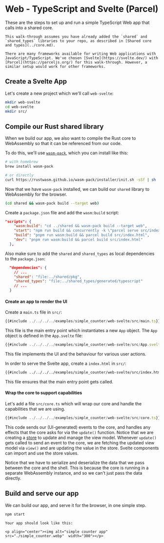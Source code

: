 # Web - TypeScript and Svelte (Parcel)

These are the steps to set up and run a simple TypeScript Web app that calls
into a shared core.

```admonish
This walk-through assumes you have already added the `shared` and `shared_types` libraries to your repo, as described in [Shared core and types](../core.md).
```

```admonish info
There are many frameworks available for writing Web applications with JavaScript/TypeScript. We've chosen [Svelte](https://svelte.dev/) with [Parcel](https://parceljs.org/) for this walk-through. However, a similar setup would work for other frameworks.
```

## Create a Svelte App

Let's create a new project which we'll call `web-svelte`:

```sh
mkdir web-svelte
cd web-svelte
mkdir src/
```

## Compile our Rust shared library

When we build our app, we also want to compile the Rust core to WebAssembly so
that it can be referenced from our code.

To do this, we'll use
[`wasm-pack`](https://rustwasm.github.io/wasm-pack/installer/), which you can
install like this:

```sh
# with homebrew
brew install wasm-pack

# or directly
curl https://rustwasm.github.io/wasm-pack/installer/init.sh -sSf | sh
```

Now that we have `wasm-pack` installed, we can build our `shared` library to
WebAssembly for the browser.

```sh
(cd shared && wasm-pack build --target web)
```

Create a `package.json` file and add the `wasm:build` script:

```json
"scripts": {
    "wasm:build": "cd ../shared && wasm-pack build --target web",
    "start": "npm run build && concurrently -k \"parcel serve src/index.html --port 8080 --hmr-port 1174\" ",
    "build": "pnpm run wasm:build && parcel build src/index.html",
    "dev": "pnpm run wasm:build && parcel build src/index.html"
  },
```

Also make sure to add the `shared` and `shared_types` as local dependencies to
the `package.json`:

```json
  "dependencies": {
    // ...
    "shared": "file:../shared/pkg",
    "shared_types": "file:../shared_types/generated/typescript"
    // ...
  }
```

#### Create an app to render the UI

Create a `main.ts` file in `src/`:

```typescript
{{#include ../../../../examples/simple_counter/web-svelte/src/main.ts}}
```

This file is the main entry point which instantiates a new `App` object. The
`App` object is defined in the `App.svelte` file:

```js
{{#include ../../../../examples/simple_counter/web-svelte/src/App.svelte}}
```

This file implements the UI and the behaviour for various user actions.

In order to serve the Svelte app, create a `index.html` in `src/`:

```html
{{#include ../../../../examples/simple_counter/web-svelte/src/index.html}}
```

This file ensures that the main entry point gets called.

#### Wrap the core to support capabilities

Let's add a file `src/core.ts` which will wrap our core and handle the
capabilities that we are using.

```typescript
{{#include ../../../../examples/simple_counter/web-svelte/src/core.ts}}
```

This code sends our (UI-generated) events to the core, and handles any effects
that the core asks for via the `update()` function. Notice that we are creating
a [store](https://svelte.dev/docs/svelte-store) to update and manage the view
model. Whenever `update()` gets called to send an event to the core, we are
fetching the updated view model via `view()` and are updating the value in the
store. Svelte components can import and use the store values.

Notice that we have to serialize and deserialize the data that we pass between
the core and the shell. This is because the core is running in a separate
WebAssembly instance, and so we can't just pass the data directly.

## Build and serve our app

We can build our app, and serve it for the browser, in one simple step.

```sh
npm start
```

```admonish success
Your app should look like this:

<p align="center"><img alt="simple counter app" src="./simple_counter.webp"  width="300"></p>
```
